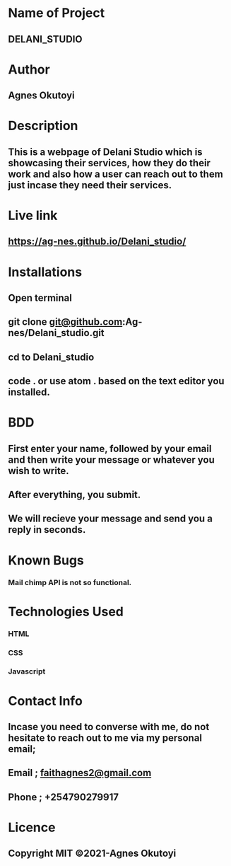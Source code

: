 # Name of Project
##  DELANI_STUDIO

# Author
##  Agnes Okutoyi

# Description
##  This is a webpage of Delani Studio which is showcasing their services, how they do their work and also how a user can reach out to them just incase they need  their services.

# Live link 
##  https://ag-nes.github.io/Delani_studio/
  
 

# Installations
##  Open terminal
##  git clone git@github.com:Ag-nes/Delani_studio.git
##  cd to Delani_studio
##  code . or use atom . based on the text editor you installed.

# BDD
## First enter your name, followed by your email and then write your message or whatever you wish to write.
## After everything, you submit.
## We will recieve your message and send you a reply in seconds.


# Known Bugs
### Mail chimp API is not so functional.

# Technologies Used
###  HTML
###  CSS
###  Javascript

# Contact Info
##  Incase you need to converse with me, do not hesitate to reach out to me via my personal email;
##  Email ; faithagnes2@gmail.com
##  Phone ; +254790279917

# Licence 
##  Copyright MIT ©2021-Agnes Okutoyi 
